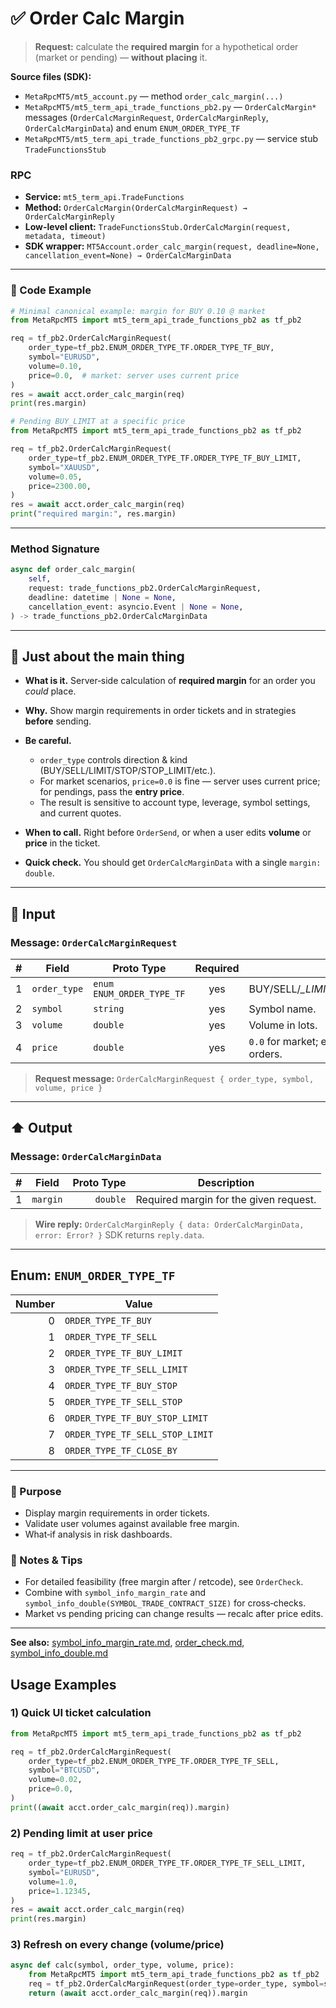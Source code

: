 # ✅ Order Calc Margin

> **Request:** calculate the **required margin** for a hypothetical order (market or pending) — **without placing** it.

**Source files (SDK):**

* `MetaRpcMT5/mt5_account.py` — method `order_calc_margin(...)`
* `MetaRpcMT5/mt5_term_api_trade_functions_pb2.py` — `OrderCalcMargin*` messages (`OrderCalcMarginRequest`, `OrderCalcMarginReply`, `OrderCalcMarginData`) and enum `ENUM_ORDER_TYPE_TF`
* `MetaRpcMT5/mt5_term_api_trade_functions_pb2_grpc.py` — service stub `TradeFunctionsStub`

### RPC

* **Service:** `mt5_term_api.TradeFunctions`
* **Method:** `OrderCalcMargin(OrderCalcMarginRequest) → OrderCalcMarginReply`
* **Low-level client:** `TradeFunctionsStub.OrderCalcMargin(request, metadata, timeout)`
* **SDK wrapper:** `MT5Account.order_calc_margin(request, deadline=None, cancellation_event=None) → OrderCalcMarginData`

---

### 🔗 Code Example

```python
# Minimal canonical example: margin for BUY 0.10 @ market
from MetaRpcMT5 import mt5_term_api_trade_functions_pb2 as tf_pb2

req = tf_pb2.OrderCalcMarginRequest(
    order_type=tf_pb2.ENUM_ORDER_TYPE_TF.ORDER_TYPE_TF_BUY,
    symbol="EURUSD",
    volume=0.10,
    price=0.0,  # market: server uses current price
)
res = await acct.order_calc_margin(req)
print(res.margin)
```

```python
# Pending BUY_LIMIT at a specific price
from MetaRpcMT5 import mt5_term_api_trade_functions_pb2 as tf_pb2

req = tf_pb2.OrderCalcMarginRequest(
    order_type=tf_pb2.ENUM_ORDER_TYPE_TF.ORDER_TYPE_TF_BUY_LIMIT,
    symbol="XAUUSD",
    volume=0.05,
    price=2300.00,
)
res = await acct.order_calc_margin(req)
print("required margin:", res.margin)
```

---

### Method Signature

```python
async def order_calc_margin(
    self,
    request: trade_functions_pb2.OrderCalcMarginRequest,
    deadline: datetime | None = None,
    cancellation_event: asyncio.Event | None = None,
) -> trade_functions_pb2.OrderCalcMarginData
```

---

## 💬 Just about the main thing

* **What is it.** Server‑side calculation of **required margin** for an order you *could* place.
* **Why.** Show margin requirements in order tickets and in strategies **before** sending.
* **Be careful.**

  * `order_type` controls direction & kind (BUY/SELL/LIMIT/STOP/STOP\_LIMIT/etc.).
  * For market scenarios, `price=0.0` is fine — server uses current price; for pendings, pass the **entry price**.
  * The result is sensitive to account type, leverage, symbol settings, and current quotes.
* **When to call.** Right before `OrderSend`, or when a user edits **volume** or **price** in the ticket.
* **Quick check.** You should get `OrderCalcMarginData` with a single `margin: double`.

---

## 🔽 Input

### Message: `OrderCalcMarginRequest`

|  # | Field        | Proto Type                | Required | Description                                       |
| -: | ------------ | ------------------------- | :------: | ------------------------------------------------- |
|  1 | `order_type` | `enum ENUM_ORDER_TYPE_TF` |    yes   | BUY/SELL/*\_LIMIT/*\_STOP/\*\_STOP\_LIMIT/etc.    |
|  2 | `symbol`     | `string`                  |    yes   | Symbol name.                                      |
|  3 | `volume`     | `double`                  |    yes   | Volume in lots.                                   |
|  4 | `price`      | `double`                  |    yes   | `0.0` for market; entry price for pending orders. |

> **Request message:** `OrderCalcMarginRequest { order_type, symbol, volume, price }`

---

## ⬆️ Output

### Message: `OrderCalcMarginData`

|  # | Field    | Proto Type | Description                            |
| -: | -------- | ---------: | -------------------------------------- |
|  1 | `margin` |   `double` | Required margin for the given request. |

> **Wire reply:** `OrderCalcMarginReply { data: OrderCalcMarginData, error: Error? }`
> SDK returns `reply.data`.

---

## Enum: `ENUM_ORDER_TYPE_TF`

| Number | Value                           |
| -----: | ------------------------------- |
|      0 | `ORDER_TYPE_TF_BUY`             |
|      1 | `ORDER_TYPE_TF_SELL`            |
|      2 | `ORDER_TYPE_TF_BUY_LIMIT`       |
|      3 | `ORDER_TYPE_TF_SELL_LIMIT`      |
|      4 | `ORDER_TYPE_TF_BUY_STOP`        |
|      5 | `ORDER_TYPE_TF_SELL_STOP`       |
|      6 | `ORDER_TYPE_TF_BUY_STOP_LIMIT`  |
|      7 | `ORDER_TYPE_TF_SELL_STOP_LIMIT` |
|      8 | `ORDER_TYPE_TF_CLOSE_BY`        |

---

### 🎯 Purpose

* Display margin requirements in order tickets.
* Validate user volumes against available free margin.
* What‑if analysis in risk dashboards.

### 🧩 Notes & Tips

* For detailed feasibility (free margin after / retcode), see `OrderCheck`.
* Combine with `symbol_info_margin_rate` and `symbol_info_double(SYMBOL_TRADE_CONTRACT_SIZE)` for cross‑checks.
* Market vs pending pricing can change results — recalc after price edits.

---

**See also:** [symbol\_info\_margin\_rate.md](../Symbols_and_Market/symbol_info_margin_rate.md), [order\_check.md](./order_check.md), [symbol\_info\_double.md](../Symbols_and_Market/symbol_info_double.md)

## Usage Examples

### 1) Quick UI ticket calculation

```python
from MetaRpcMT5 import mt5_term_api_trade_functions_pb2 as tf_pb2

req = tf_pb2.OrderCalcMarginRequest(
    order_type=tf_pb2.ENUM_ORDER_TYPE_TF.ORDER_TYPE_TF_SELL,
    symbol="BTCUSD",
    volume=0.02,
    price=0.0,
)
print((await acct.order_calc_margin(req)).margin)
```

### 2) Pending limit at user price

```python
req = tf_pb2.OrderCalcMarginRequest(
    order_type=tf_pb2.ENUM_ORDER_TYPE_TF.ORDER_TYPE_TF_SELL_LIMIT,
    symbol="EURUSD",
    volume=1.0,
    price=1.12345,
)
res = await acct.order_calc_margin(req)
print(res.margin)
```

### 3) Refresh on every change (volume/price)

```python
async def calc(symbol, order_type, volume, price):
    from MetaRpcMT5 import mt5_term_api_trade_functions_pb2 as tf_pb2
    req = tf_pb2.OrderCalcMarginRequest(order_type=order_type, symbol=symbol, volume=volume, price=price)
    return (await acct.order_calc_margin(req)).margin
```

